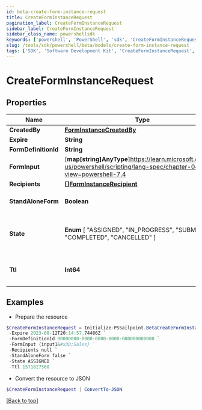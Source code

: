 ```yaml
---
id: beta-create-form-instance-request
title: CreateFormInstanceRequest
pagination_label: CreateFormInstanceRequest
sidebar_label: CreateFormInstanceRequest
sidebar_class_name: powershellsdk
keywords: ['powershell', 'PowerShell', 'sdk', 'CreateFormInstanceRequest', 'BetaCreateFormInstanceRequest'] 
slug: /tools/sdk/powershell/beta/models/create-form-instance-request
tags: ['SDK', 'Software Development Kit', 'CreateFormInstanceRequest', 'BetaCreateFormInstanceRequest']
---
```



# CreateFormInstanceRequest

## Properties

Name | Type | Description | Notes
------------ | ------------- | ------------- | -------------
**CreatedBy** | [**FormInstanceCreatedBy**](form-instance-created-by) |  | [required]
**Expire** | **String** | Expire is required | [required]
**FormDefinitionId** | **String** | FormDefinitionID is the id of the form definition that created this form | [required]
**FormInput** | [**map[string]AnyType**]https://learn.microsoft.com/en-us/powershell/scripting/lang-spec/chapter-04?view=powershell-7.4 | FormInput is an object of form input labels to value | [optional] 
**Recipients** | [**[]FormInstanceRecipient**](form-instance-recipient) | Recipients is required | [required]
**StandAloneForm** | **Boolean** | StandAloneForm is a boolean flag to indicate if this form should be available for users to complete via the standalone form UI or should this only be available to be completed by as an embedded form | [optional] [default to $false]
**State** |  **Enum** [  "ASSIGNED",    "IN_PROGRESS",    "SUBMITTED",    "COMPLETED",    "CANCELLED" ] | State is required, if not present initial state is FormInstanceStateAssigned ASSIGNED FormInstanceStateAssigned IN_PROGRESS FormInstanceStateInProgress SUBMITTED FormInstanceStateSubmitted COMPLETED FormInstanceStateCompleted CANCELLED FormInstanceStateCancelled | [optional] 
**Ttl** | **Int64** | TTL an epoch timestamp in seconds, it most be in seconds or dynamodb will ignore it SEE: https://docs.aws.amazon.com/amazondynamodb/latest/developerguide/time-to-live-ttl-before-you-start.html | [optional] 

## Examples

- Prepare the resource
```powershell
$CreateFormInstanceRequest = Initialize-PSSailpoint.BetaCreateFormInstanceRequest  -CreatedBy null `
 -Expire 2023-08-12T20:14:57.74486Z `
 -FormDefinitionId 00000000-0000-0000-0000-000000000000 `
 -FormInput {input1&#x3D;Sales} `
 -Recipients null `
 -StandAloneForm false `
 -State ASSIGNED `
 -Ttl 1571827560
```

- Convert the resource to JSON
```powershell
$CreateFormInstanceRequest | ConvertTo-JSON
```


[[Back to top]](#) 

